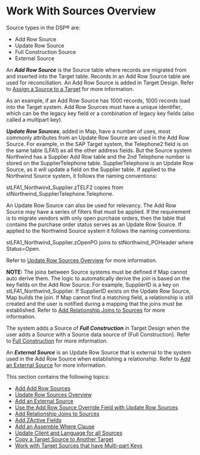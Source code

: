 # Work With Sources Overview

Source types in the DSP® are:

  - Add Row Source
  - Update Row Source
  - Full Construction Source
  - External Source

An <span style="font-style: italic;font-weight: bold;">Add Row
Source</span> is the Source table where records are migrated from and
inserted into the Target table. Records in an Add Row Source table are
used for reconciliation. An Add Row Source is added in Target Design.
Refer to [Assign a Source to a
Target](../../Design/Use_Cases/Assign_a_Source_to_a_Target.htm) for more
information.

As an example, if an Add Row Source has 1000 records, 1000 records load
into the Target system. Add Row Sources must have a unique identifier,
which can be the legacy key field or a combination of legacy key fields
(also called a multipart key).

<span style="font-style: italic;font-weight: bold;">Update Row
Sources</span>, added in Map, have a number of uses, most commonly
attributes from an Update Row Source are used in the Add Row Source. For
example, in the SAP Target system, the Telephone2 field is on the same
table (LFA1) as all the other address fields. But the Source system
Northwind has a Supplier Add Row table and the 2nd Telephone number is
stored on the SupplierTelephone table. SupplierTelephone is an Update
Row Source, as it will update a field on the Supplier table. If applied
to the Northwind Source system, it follows the naming conventions:

stLFA1\_Northwind\_Supplier.zTELF2 copies from
stNorthwind\_SupplierTelephone.Telephone.

An Update Row Source can also be used for relevancy. The Add Row Source
may have a series of filters that must be applied. If the requirement is
to migrate vendors with only open purchase orders, then the table that
contains the purchase order status serves as an Update Row Source. If
applied to the Northwind Source system it follows the naming
conventions:

stLFA1\_Northwind\_Supplier.zOpenPO joins to stNorthwind\_POHeader where
Status=Open.

Refer to [Update Row Sources Overview](Add_Update_Row_Sources.htm) for
more information.

<span style="font-weight: bold;">NOTE:</span> The joins between Source
systems must be defined if Map cannot auto derive them. The logic to
automatically derive the join is based on the key fields on the Add Row
Source. For example, SupplierID is a key on stLFA1\_Northwind\_Supplier.
If SupplierID exists on the Update Row Source, Map builds the join. If
Map cannot find a matching field, a relationship is still created and
the user is notified during a mapping that the joins must be
established. Refer to [Add Relationship Joins to
Sources](Add_Relationship_Joins_to_Source.htm) for more information.

The system adds a Source of
<span style="font-style: italic;font-weight: bold;">Full
Construction</span> in Target Design when the user adds a Source with a
Source data source of {Full Construction}. Refer to [Full
Construction](../../Construct/Use_Cases/Full_Construction.htm) for more
information.

An <span style="font-style: italic;font-weight: bold;">External
Source</span> is an Update Row Source that is external to the system
used in the Add Row Source when establishing a relationship. Refer to
[Add an External Source](Add_an_External_Source.htm) for more
information.

This section contains the following topics:

  - [Add Add Row Sources](Add_an_Add_Row_Source.htm)
  - [Update Row Sources Overview](Add_Update_Row_Sources.htm)
  - [Add an External Source](Add_an_External_Source.htm)
  - [Use the Add Row Source Override Field with Update Row
    Sources](Use_the_Add_Row_Source_Override_Field_with_Update_Row_Sources.htm)
  - [Add Relationship Joins to
    Sources](Add_Relationship_Joins_to_Source.htm)
  - [Add ZActive Fields](Add_ZActive.htm)
  - [Add an Assemble Where Clause](Add_Assemble_Where_Clause.htm)
  - [Update Client and Language for all
    Sources](Update_Client_and_Language_for_all_Sources.htm)
  - [Copy a Target Source to Another
    Target](Copy_a_Target_Source_to_Another_Target.htm)
  - [Work with Target Sources that have Multi-part
    Keys](Work_with_Sources_with_Multipart_Keys.htm)

